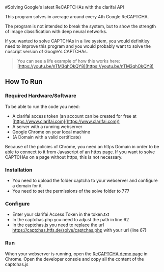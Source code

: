 #Solving Google's latest ReCAPTCHAs with the clarifai API

This program solves in average around every 4th Google ReCAPTCHA.

The program is not intended to break the system, but to show the strength of image classification with deep neural networks.

If you wanted to solve CAPTCHAs in a live system, you would definitley need to improve this program and you would probably want to solve the noscript version of Google's CAPTCHAs.

> You can see a life example of how this works here:
> [https://youtu.be/nTM3qhOkQY8](https://youtu.be/nTM3qhOkQY8)

## How To Run
### Required Hardware/Software

To be able to run the code you need:

* A clarifai access token (an account can be created for free at [https://www.clarifai.com](https://www.clarifai.com))
* A server with a running webserver
* Google Chrome on your local machine
* (A Domain with a valid certificate)

Because of the policies of Chrome, you need an https Domain in order to be able to connect to it from Javascript of an https page. If you want to solve CAPTCHAs on a page without https, this is not necessary.

### Installation

* You need to upload the folder captcha to your webserver and configure a domain for it
* You need to set the permissions of the solve folder to 777

### Configure
* Enter your clarifai Access Token in the token.txt
* In the captchas.php you need to adjust the path in line 62
* In the captchas.js you need to replace the url https://captchas.htfs.de/solve/captchas.php with your url (line 67)

### Run

When your webserver is running, open the [ReCAPTCHA demo page](https://www.google.com/recaptcha/api2/demo) in Chrome. Open the developer console and copy all the content of the captchas.js